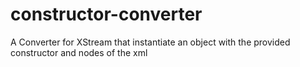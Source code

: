 constructor-converter
=====================

A Converter for XStream that instantiate an object with the provided constructor and nodes of the xml
